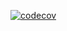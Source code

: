 [![codecov](https://codecov.io/github/Grimowsky/react-node-ts-monorepo/graph/badge.svg?token=fXoBYkKcbT)](https://codecov.io/github/Grimowsky/react-node-ts-monorepo)
